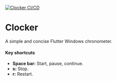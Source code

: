 [![Clocker CI/CD](https://github.com/bryancalisto/Clocker/actions/workflows/ci_cd.yml/badge.svg)](https://github.com/bryancalisto/Clocker/actions/workflows/ci_cd.yml)
# Clocker

A simple and concise Flutter Windows chronometer.

#### Key shortcuts
- **Space bar:** Start, pause, continue.
- **s:** Stop.
- **r:** Restart.
